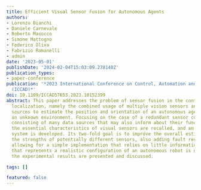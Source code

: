```yaml
---
title: Efficient Visual Sensor Fusion for Autonomous Agents
authors:
- Lorenzo Bianchi
- Daniele Carnevale
- Roberto Masocco
- Simone Mattogno
- Federico Oliva
- Fabrizio Romanelli
- admin
date: '2023-05-01'
publishDate: '2024-02-04T15:03:09.278140Z'
publication_types:
- paper-conference
publication: '*2023 International Conference on Control, Automation and Diagnosis
  (ICCAD)*'
doi: 10.1109/ICCAD57653.2023.10152399
abstract: This paper addresses the problem of sensor fusion in the context of visual
  localization, namely the combined usage of multiple vision sensors and visual odometry
  sources to estimate the position and orientation of an autonomous agent moving into
  an unknown environment. Focusing on the case of a redundant sensor configuration
  consisting of many data sources that may also inform about their functioning state,
  the essential characteristics of visual sensors are recalled, and an effective fusion
  system is developed. Its two-fold goal is to improve the overall estimate by combining
  the strengths of potentially different sensors, also adding fault resilience, while
  allowing for a simple implementation that relies on little information. A test setup
  that represents a realistic configuration of an autonomous robot is described, and
  the experimental results are presented and discussed.

tags: []

featured: false
---
```

